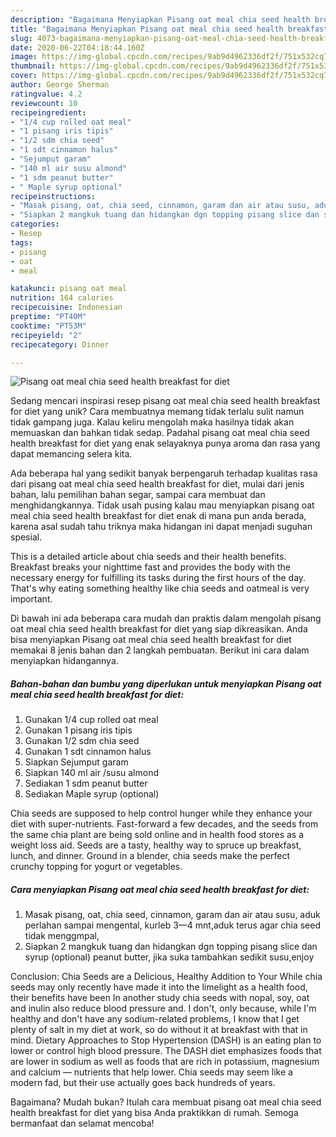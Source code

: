 ```yaml
---
description: "Bagaimana Menyiapkan Pisang oat meal chia seed health breakfast for diet yang Bisa Manjain Lidah"
title: "Bagaimana Menyiapkan Pisang oat meal chia seed health breakfast for diet yang Bisa Manjain Lidah"
slug: 4073-bagaimana-menyiapkan-pisang-oat-meal-chia-seed-health-breakfast-for-diet-yang-bisa-manjain-lidah
date: 2020-06-22T04:18:44.160Z
image: https://img-global.cpcdn.com/recipes/9ab9d4962336df2f/751x532cq70/pisang-oat-meal-chia-seed-health-breakfast-for-diet-foto-resep-utama.jpg
thumbnail: https://img-global.cpcdn.com/recipes/9ab9d4962336df2f/751x532cq70/pisang-oat-meal-chia-seed-health-breakfast-for-diet-foto-resep-utama.jpg
cover: https://img-global.cpcdn.com/recipes/9ab9d4962336df2f/751x532cq70/pisang-oat-meal-chia-seed-health-breakfast-for-diet-foto-resep-utama.jpg
author: George Sherman
ratingvalue: 4.2
reviewcount: 10
recipeingredient:
- "1/4 cup rolled oat meal"
- "1 pisang iris tipis"
- "1/2 sdm chia seed"
- "1 sdt cinnamon halus"
- "Sejumput garam"
- "140 ml air susu almond"
- "1 sdm peanut butter"
- " Maple syrup optional"
recipeinstructions:
- "Masak pisang, oat, chia seed, cinnamon, garam dan air atau susu, aduk perlahan sampai mengental, kurleb 3—4 mnt,aduk terus agar chia seed tidak menggmpal,"
- "Siapkan 2 mangkuk tuang dan hidangkan dgn topping pisang slice dan syrup (optional) peanut butter, jika suka tambahkan sedikit susu,enjoy"
categories:
- Resep
tags:
- pisang
- oat
- meal

katakunci: pisang oat meal 
nutrition: 164 calories
recipecuisine: Indonesian
preptime: "PT40M"
cooktime: "PT53M"
recipeyield: "2"
recipecategory: Dinner

---
```



![Pisang oat meal chia seed health breakfast for diet](https://img-global.cpcdn.com/recipes/9ab9d4962336df2f/751x532cq70/pisang-oat-meal-chia-seed-health-breakfast-for-diet-foto-resep-utama.jpg)

Sedang mencari inspirasi resep pisang oat meal chia seed health breakfast for diet yang unik? Cara membuatnya memang tidak terlalu sulit namun tidak gampang juga. Kalau keliru mengolah maka hasilnya tidak akan memuaskan dan bahkan tidak sedap. Padahal pisang oat meal chia seed health breakfast for diet yang enak selayaknya punya aroma dan rasa yang dapat memancing selera kita.

Ada beberapa hal yang sedikit banyak berpengaruh terhadap kualitas rasa dari pisang oat meal chia seed health breakfast for diet, mulai dari jenis bahan, lalu pemilihan bahan segar, sampai cara membuat dan menghidangkannya. Tidak usah pusing kalau mau menyiapkan pisang oat meal chia seed health breakfast for diet enak di mana pun anda berada, karena asal sudah tahu triknya maka hidangan ini dapat menjadi suguhan spesial.

This is a detailed article about chia seeds and their health benefits. Breakfast breaks your nighttime fast and provides the body with the necessary energy for fulfilling its tasks during the first hours of the day. That&#39;s why eating something healthy like chia seeds and oatmeal is very important.


Di bawah ini ada beberapa cara mudah dan praktis dalam mengolah pisang oat meal chia seed health breakfast for diet yang siap dikreasikan. Anda bisa menyiapkan Pisang oat meal chia seed health breakfast for diet memakai 8 jenis bahan dan 2 langkah pembuatan. Berikut ini cara dalam menyiapkan hidangannya.

<!--inarticleads1-->

##### Bahan-bahan dan bumbu yang diperlukan untuk menyiapkan Pisang oat meal chia seed health breakfast for diet:

1. Gunakan 1/4 cup rolled oat meal
1. Gunakan 1 pisang iris tipis
1. Gunakan 1/2 sdm chia seed
1. Gunakan 1 sdt cinnamon halus
1. Siapkan Sejumput garam
1. Siapkan 140 ml air /susu almond
1. Sediakan 1 sdm peanut butter
1. Sediakan  Maple syrup (optional)


Chia seeds are supposed to help control hunger while they enhance your diet with super-nutrients. Fast-forward a few decades, and the seeds from the same chia plant are being sold online and in health food stores as a weight loss aid. Seeds are a tasty, healthy way to spruce up breakfast, lunch, and dinner. Ground in a blender, chia seeds make the perfect crunchy topping for yogurt or vegetables. 

<!--inarticleads2-->

##### Cara menyiapkan Pisang oat meal chia seed health breakfast for diet:

1. Masak pisang, oat, chia seed, cinnamon, garam dan air atau susu, aduk perlahan sampai mengental, kurleb 3—4 mnt,aduk terus agar chia seed tidak menggmpal,
1. Siapkan 2 mangkuk tuang dan hidangkan dgn topping pisang slice dan syrup (optional) peanut butter, jika suka tambahkan sedikit susu,enjoy


Conclusion: Chia Seeds are a Delicious, Healthy Addition to Your While chia seeds may only recently have made it into the limelight as a health food, their benefits have been In another study chia seeds with nopal, soy, oat and inulin also reduce blood pressure and. I don&#39;t, only because, while I&#39;m healthy and don&#39;t have any sodium-related problems, I know that I get plenty of salt in my diet at work, so do without it at breakfast with that in mind. Dietary Approaches to Stop Hypertension (DASH) is an eating plan to lower or control high blood pressure. The DASH diet emphasizes foods that are lower in sodium as well as foods that are rich in potassium, magnesium and calcium — nutrients that help lower. Chia seeds may seem like a modern fad, but their use actually goes back hundreds of years. 

Bagaimana? Mudah bukan? Itulah cara membuat pisang oat meal chia seed health breakfast for diet yang bisa Anda praktikkan di rumah. Semoga bermanfaat dan selamat mencoba!
